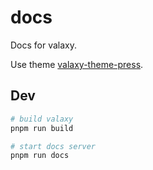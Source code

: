 # docs

Docs for valaxy.

Use theme [valaxy-theme-press](../packages/valaxy-theme-press).

## Dev

```bash
# build valaxy
pnpm run build

# start docs server
pnpm run docs
```
